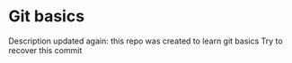 # Git basics
Description updated again: this repo was created to learn git basics
Try to recover this commit
